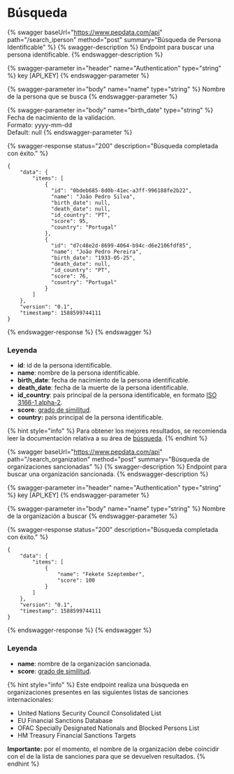 # Búsqueda

{% swagger baseUrl="https://www.pepdata.com/api" path="/search_iperson" method="post" summary="Búsqueda de Persona Identificable" %}
{% swagger-description %}
Endpoint para buscar una persona identificable.
{% endswagger-description %}

{% swagger-parameter in="header" name="Authentication" type="string" %}
key \[API\_KEY]
{% endswagger-parameter %}

{% swagger-parameter in="body" name="name" type="string" %}
Nombre de la persona que se busca
{% endswagger-parameter %}

{% swagger-parameter in="body" name="birth_date" type="string" %}
Fecha de nacimiento de la validación. \
Formato: yyyy-mm-dd\
Default: null
{% endswagger-parameter %}

{% swagger-response status="200" description="Búsqueda completada con éxito." %}
```
{
    "data": {
        "items": [
            {
              "id": "0bdeb685-8d0b-41ec-a3ff-996188fe2b22",
              "name": "João Pedro Silva",
              "birth_date": null,
              "death_date": null,
              "id_country": "PT",
              "score": 95,
              "country": "Portugal"
            },
            {
              "id": "d7c48e2d-8699-4064-b94c-d6e2106fdf85",
              "name": "João Pedro Pereira",
              "birth_date": "1933-05-25",
              "death_date": null,
              "id_country": "PT",
              "score": 76,
              "country": "Portugal"
            }
        ]
    },
    "version": "0.1",
    "timestamp": 1588599744111
}
```
{% endswagger-response %}
{% endswagger %}

### Leyenda

* **id**: id de la persona identificable.
* **name**: nombre de la persona identificable.
* **birth\_date**: fecha de nacimiento de la persona identificable.
* **death\_date**: fecha de la muerte de la persona identificable.
* **id\_country**: país principal de la persona identificable, en formato [ISO 3166-1 alpha-2](https://en.wikipedia.org/wiki/ISO\_3166-1\_alpha-2).
* **score**: [grado de similitud](../glossario/glossario-aplicacao.md#grau-de-semelhanca).
* **country:** país principal de la persona identificable.

{% hint style="info" %}
Para obtener los mejores resultados, se recomienda leer la documentación relativa a su área de [búsqueda](../a-aplicacao/pesquisa.md).
{% endhint %}

{% swagger baseUrl="https://www.pepdata.com/api" path="/search_organization" method="post" summary="Búsqueda de organizaciones sancionadas" %}
{% swagger-description %}
Endpoint para buscar una organización sancionada.
{% endswagger-description %}

{% swagger-parameter in="header" name="Authentication" type="string" %}
key \[API\_KEY]
{% endswagger-parameter %}

{% swagger-parameter in="body" name="name" type="string" %}
Nombre de la organización a buscar
{% endswagger-parameter %}

{% swagger-response status="200" description="Búsqueda completada con éxito." %}
```
{
    "data": {
        "items": [
            {
                "name": "Fekete Szeptember",
                "score": 100
            }
        ]
    },
    "version": "0.1",
    "timestamp": 1588599744111
}
```
{% endswagger-response %}
{% endswagger %}

### Leyenda

* **name**: nombre de la organización sancionada.
* **score**: [grado de similitud](../glossario/glossario-aplicacao.md#grau-de-semelhanca).

{% hint style="info" %}
Este endpoint realiza una búsqueda en organizaciones presentes en las siguientes listas de sanciones internacionales:

* United Nations Security Council Consolidated List
* EU Financial Sanctions Database
* OFAC Specially Designated Nationals and Blocked Persons List
* HM Treasury Financial Sanctions Targets

**Importante:** por el momento, el nombre de la organización debe coincidir con el de la lista de sanciones para que se devuelven resultados.
{% endhint %}
